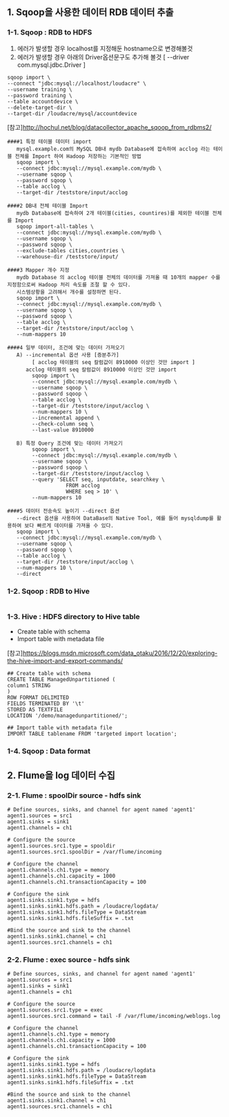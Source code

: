 ## 1. Sqoop을 사용한 데이터 RDB 데이터 추출

### 1-1. Sqoop : RDB to HDFS

1. 에러가 발생할 경우 localhost를 지정해둔 hostname으로 변경해볼것
2. 에러가 발생할 경우 아래의 Driver옵션문구도 추가해 볼것
   [ --driver com.mysql.jdbc.Driver ]
```
sqoop import \
--connect "jdbc:mysql://localhost/loudacre" \
--username training \
--password training \
--table accountdevice \
--delete-target-dir \
--target-dir /loudacre/mysql/accountdevice
```

[참고]http://hochul.net/blog/datacollector_apache_sqoop_from_rdbms2/
```
####1 특정 테이블 데이터 import 
   mysql.example.com의 MySQL DB내 mydb Database에 접속하여 acclog 라는 테이블 전체를 Import 하여 Hadoop 저장하는 기본적인 방법
   sqoop import \
   --connect jdbc:mysql://mysql.example.com/mydb \
   --username sqoop \
   --password sqoop \
   --table acclog \
   --target-dir /teststore/input/acclog

####2 DB내 전체 테이블 Import 
   mydb Database에 접속하여 2개 테이블(cities, countires)를 제외한 테이블 전체를 Import
   sqoop import-all-tables \
   --connect jdbc:mysql://mysql.example.com/mydb \
   --username sqoop \
   --password sqoop \
   --exclude-tables cities,countries \
   --warehouse-dir /teststore/input/

####3 Mapper 개수 지정 
   mydb Database 의 acclog 테이블 전체의 데이터를 가져올 때 10개의 mapper 수를 지정함으로써 Hadoop 처리 속도를 조절 할 수 있다.
   시스템상황을 고려해서 개수를 설정하면 된다. 
   sqoop import \
   --connect jdbc:mysql://mysql.example.com/mydb \
   --username sqoop \
   --password sqoop \
   --table acclog \
   --target-dir /teststore/input/acclog \
   --num-mappers 10

####4 일부 데이터, 조건에 맞는 데이터 가져오기 
   A) --incremental 옵션 사용 [증분추가]
        [ acclog 테이블의 seq 칼럼값이 8910000 이상인 것만 import ]
      acclog 테이블의 seq 칼럼값이 8910000 이상인 것만 import
        sqoop import \
        --connect jdbc:mysql://mysql.example.com/mydb \
        --username sqoop \
        --password sqoop \
        --table acclog \
        --target-dir /teststore/input/acclog \
        --num-mappers 10 \
        --incremental append \
        --check-column seq \
        --last-value 8910000
		
   B) 특정 Query 조건에 맞는 데이터 가져오기
        sqoop import \
        --connect jdbc:mysql://mysql.example.com/mydb \
        --username sqoop \
        --password sqoop \
        --target-dir /teststore/input/acclog \
        --query 'SELECT seq, inputdate, searchkey \
                   FROM acclog
                   WHERE seq > 10' \
        --num-mappers 10 
		
####5 데이터 전송속도 높이기 --direct 옵션 
   --direct 옵션을 사용하여 DataBase의 Native Tool, 예를 들어 mysqldump를 활용하여 보다 빠르게 데이터를 가져올 수 있다.
   sqoop import \
   --connect jdbc:mysql://mysql.example.com/mydb \
   --username sqoop \
   --password sqoop \
   --table acclog \
   --target-dir /teststore/input/acclog \
   --num-mappers 10 \
   --direct
```

### 1-2. Sqoop : RDB to Hive

```

```



### 1-3. Hive : HDFS directory to Hive table

<ul>
 <li> Create table with schema </li>
 <li> Import table with metadata file </li>
</ul>

[참고]https://blogs.msdn.microsoft.com/data_otaku/2016/12/20/exploring-the-hive-import-and-export-commands/
```
## Create table with schema
CREATE TABLE ManagedUnpartitioned (
column1 STRING
)
ROW FORMAT DELIMITED
FIELDS TERMINATED BY '\t'
STORED AS TEXTFILE
LOCATION '/demo/managedunpartitioned/';

## Import table with metadata file
IMPORT TABLE tablename FROM 'targeted import location';
```

### 1-4. Sqoop : Data format


## 2. Flume을 log 데이터 수집

### 2-1. Flume : spoolDir source - hdfs sink

```
# Define sources, sinks, and channel for agent named 'agent1'
agent1.sources = src1
agent1.sinks = sink1
agent1.channels = ch1

# Configure the source
agent1.sources.src1.type = spooldir
agent1.sources.src1.spoolDir = /var/flume/incoming

# Configure the channel
agent1.channels.ch1.type = memory
agent1.channels.ch1.capacity = 1000
agent1.channels.ch1.transactionCapacity = 100

# Configure the sink
agent1.sinks.sink1.type = hdfs
agent1.sinks.sink1.hdfs.path = /loudacre/logdata/
agent1.sinks.sink1.hdfs.fileType = DataStream
agent1.sinks.sink1.hdfs.fileSuffix = .txt

#Bind the source and sink to the channel
agent1.sinks.sink1.channel = ch1
agent1.sources.src1.channels = ch1
```

### 2-2. Flume : exec source - hdfs sink

```
# Define sources, sinks, and channel for agent named 'agent1'
agent1.sources = src1
agent1.sinks = sink1
agent1.channels = ch1

# Configure the source
agent1.sources.src1.type = exec
agent1.sources.src1.command = tail -F /var/flume/incoming/weblogs.log

# Configure the channel
agent1.channels.ch1.type = memory
agent1.channels.ch1.capacity = 1000
agent1.channels.ch1.transactionCapacity = 100

# Configure the sink
agent1.sinks.sink1.type = hdfs
agent1.sinks.sink1.hdfs.path = /loudacre/logdata
agent1.sinks.sink1.hdfs.fileType = DataStream
agent1.sinks.sink1.hdfs.fileSuffix = .txt

#Bind the source and sink to the channel
agent1.sinks.sink1.channel = ch1
agent1.sources.src1.channels = ch1
```

